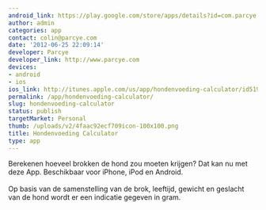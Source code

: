 ```yaml
---
android_link: https://play.google.com/store/apps/details?id=com.parcye.hondcalc
author: admin
categories: app
contact: colin@parcye.com
date: '2012-06-25 22:09:14'
developer: Parcye
developer_link: http://www.parcye.com
devices: 
- android
- ios
ios_link: http://itunes.apple.com/us/app/hondenvoeding-calculator/id519230616
permalink: /app/hondenvoeding-calculator/
slug: hondenvoeding-calculator
status: publish
targetMarket: Personal
thumb: /uploads/v2/4faac92ecf709icon-100x100.png
title: Hondenvoeding Calculator
type: app
---
```


Berekenen hoeveel brokken de hond zou moeten krijgen? Dat kan nu met deze App. Beschikbaar voor iPhone, iPod en Android.<br />
<br />
Op basis van de samenstelling van de brok, leeftijd, gewicht en geslacht van de hond wordt er een indicatie gegeven in gram.
